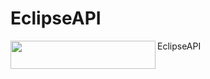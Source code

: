 # EclipseAPI
<a href="https://deploynow.apigee.com/login-form/?repo=https://github.com/dzuluaga/Mavendeploynow.git&apiFolder=/&makeScript=make.sh">
<img src="https://raw.githubusercontent.com/apigee/apigee-deploy-now/master/images/deploy_to_apigee.png" align="left" height="45" width="232" >
</a>
EclipseAPI
